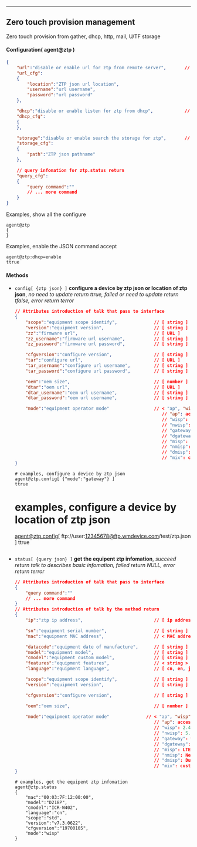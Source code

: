 ***
## Zero touch provision management
Zero touch provision from gather, dhcp, http, mail, U/TF storage

#### Configuration( agent@ztp )
```json
{
    "url":"disable or enable url for ztp from remote server",       // [ "disable", "enable" ]
    "url_cfg":
    {
        "location":"ZTP json url location",                              // [ string ]
        "username":"url username",                                       // [ string ]
        "password":"url password"                                        // [ string ]
    },

    "dhcp":"disable or enable listen for ztp from dhcp",            // [ "disable", "enable" ]
    "dhcp_cfg":
    {
    },

    "storage":"disable or enable search the storage for ztp",       // [ "disable", "enable" ]
    "storage_cfg":
    {
        "path":"ZTP json pathname"                                      // [ string ]
    },

    // query infomation for ztp.status return
    "query_cfg":
    {
        "query command":""                                              // [ string ]:""
        // ... more command
    }
}
```
Examples, show all the configure
```shell
agent@ztp
{
}
```  
Examples, enable the JSON command accept
```shell
agent@ztp:dhcp=enable
ttrue
```  

#### **Methods**

+ `config[ {ztp json} ]` **configure a device by ztp json or location of ztp json**, *no need to update return ttrue, failed or need to update return tfalse, error return terror*
    ```json
    // Attributes introduction of talk that pass to interface
    {
        "scope":"equipment scope identify",              // [ string ]
        "version":"equipment version",                   // [ string ]
        "zz":"firmware url",                             // [ URL ]
        "zz_username":"firmware url username",           // [ string ]
        "zz_password":"firmware url password",           // [ string ]
    
        "cfgversion":"configure version",                // [ string ]
        "tar":"configure url",                           // [ URL ]
        "tar_username":"configure url username",         // [ string ]
        "tar_password":"configure url password",         // [ string ]
    
        "oem":"oem size",                                // [ number ]
        "dtar":"oem url",                                // [ URL ]
        "dtar_username":"oem url username",              // [ string ]
        "dtar_password":"oem url username",              // [ string ]
    
        "mode":"equipment operator mode"                 // < "ap", "wisp", "nwisp", "gateway", "dgateway", "misp", "nmisp", "dmisp", "mix" >
                                                            // "ap": access point
                                                            // "wisp": 2.4G Wireless Internet Service Provider connection
                                                            // "nwisp": 5.8G Wireless Internet Service Provider connection( need the board support 5.8G wirless baseband)
                                                            // "gateway": wire WAN gateway
                                                            // "dgateway": Dual wire WAN gateway
                                                            // "misp": LTE Mobile Internet Service Provider connection( need the board support LTE baseband)
                                                            // "nmisp": Next LTE/NR Mobile Internet Service Provider connection( need the board support LTE/NR baseband)
                                                            // "dmisp": Dual LTE/NR Mobile Internet Service Provider connection( need the board support two LTE/NR baseband)
                                                            // "mix": custom mix connection from multiple internet connection
    }    
    ```
    ```shell
    # examples, configure a device by ztp json
    agent@ztp.config[ {"mode":"gateway"} ]
    ttrue
    ```
    # examples, configure a device by location of ztp json
    agent@ztp.config[ ftp://user:12345678@ftp.wmdevice.com/test/ztp.json ]
    ttrue
    ```

+ `status[ {query json} ]` **get the equipent ztp infomation**, *succeed return talk to describes basic infomation, failed return NULL, error return terror*
    ```json
    // Attributes introduction of talk that pass to interface
    {
        "query command":""                                              // [ string ]:""
        // ... more command
    }    
    // Attributes introduction of talk by the method return
    {
        "ip":"ztp ip address",                           // [ ip address ]

        "sn":"equipment serial number",                  // [ string ]
        "mac":"equipment MAC address",                   // < MAC address >

        "datacode":"equipment date of manufacture",      // [ string ]
        "model":"equipment model",                       // [ string ]
        "cmodel":"equipment custom model",               // [ string ]
        "features":"equipment features",                 // < string >
        "language":"equipment language",                 // [ cn, en, jp, ... ], language code in two letter

        "scope":"equipment scope identify",              // [ string ]
        "version":"equipment version",                   // [ string ]

        "cfgversion":"configure version",                // [ string ]

        "oem":"oem size",                                // [ number ]
        
        "mode":"equipment operator mode"              // < "ap", "wisp", "nwisp", "gateway", "dgateway", "misp", "nmisp", "dmisp", "mix" >
                                                         // "ap": access point
                                                         // "wisp": 2.4G Wireless Internet Service Provider connection
                                                         // "nwisp": 5.8G Wireless Internet Service Provider connection( need the board support 5.8G wirless baseband)
                                                         // "gateway": wire WAN gateway
                                                         // "dgateway": Dual wire WAN gateway
                                                         // "misp": LTE Mobile Internet Service Provider connection( need the board support LTE baseband)
                                                         // "nmisp": Next LTE/NR Mobile Internet Service Provider connection( need the board support LTE/NR baseband)
                                                         // "dmisp": Dual LTE/NR Mobile Internet Service Provider connection( need the board support two LTE/NR baseband)
                                                         // "mix": custom mix connection from multiple internet connection
    }    
    ```
    ```shell
    # examples, get the equipent ztp infomation
    agent@ztp.status
    {
        "mac":"00:03:7F:12:00:00",
        "model":"D218P",
        "cmodel":"ICR-W402",
        "language":"cn",
        "scope":"std",
        "version":"v7.3.0622",
        "cfgversion":"19700105",
        "mode":"wisp"
    }
    ```




